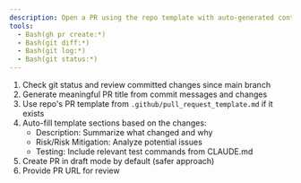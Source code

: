 ```yaml
---
description: Open a PR using the repo template with auto-generated content
tools:
  - Bash(gh pr create:*)
  - Bash(git diff:*)
  - Bash(git log:*)
  - Bash(git status:*)
---
```


1. Check git status and review committed changes since main branch
2. Generate meaningful PR title from commit messages and changes
3. Use repo's PR template from `.github/pull_request_template.md` if it exists
4. Auto-fill template sections based on the changes:
   - Description: Summarize what changed and why
   - Risk/Risk Mitigation: Analyze potential issues
   - Testing: Include relevant test commands from CLAUDE.md
5. Create PR in draft mode by default (safer approach)
6. Provide PR URL for review

